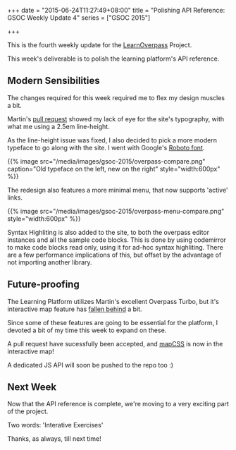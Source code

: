 +++
date = "2015-06-24T11:27:49+08:00"
title = "Polishing API Reference: GSOC Weekly Update 4"
series = ["GSOC 2015"]

+++

This is the fourth weekly update for the [LearnOverpass](https://github.com/osmlab/learnoverpass) Project.

This week's deliverable is to polish the learning platform's API reference.

## Modern Sensibilities

The changes required for this week required me to flex my design muscles a bit.

Martin's [pull request](https://github.com/osmlab/learnoverpass/pull/2) showed my lack of eye for the site's typography, with what me using a 2.5em line-height.

As the line-height issue was fixed, I also decided to pick a more modern typeface to go along with the site. I went with Google's [Roboto font](https://www.google.com/fonts/specimen/Roboto).

{{% image src="/media/images/gsoc-2015/overpass-compare.png"
    caption="Old typeface on the left, new on the right"
    style="width:600px" %}}

The redesign also features a more minimal menu, that now supports 'active' links.

{{% image src="/media/images/gsoc-2015/overpass-menu-compare.png"
style="width:600px" %}}

Syntax Highliting is also added to the site, to both the overpass editor instances and all the sample code blocks. This is done by using codemirror to make code blocks read only, using it for ad-hoc syntax highliting. There are a few performance implications of this, but offset by the advantage of not importing another library.

## Future-proofing

The Learning Platform utilizes Martin's excellent Overpass Turbo, but it's interactive map feature has [fallen behind](https://github.com/tyrasd/overpass-turbo/issues/23) a bit.

Since some of these features are going to be essential for the platform, I devoted a bit of my time this week to expand on these.

A pull request have sucessfully been accepted, and [mapCSS](https://github.com/tyrasd/overpass-turbo/pull/173) is now in the interactive map!

A dedicated JS API will soon be pushed to the repo too :)

## Next Week

Now that the API reference is complete, we're moving to a very exciting part of the project.

Two words: 'Interative Exercises'

Thanks, as always, till next time!
